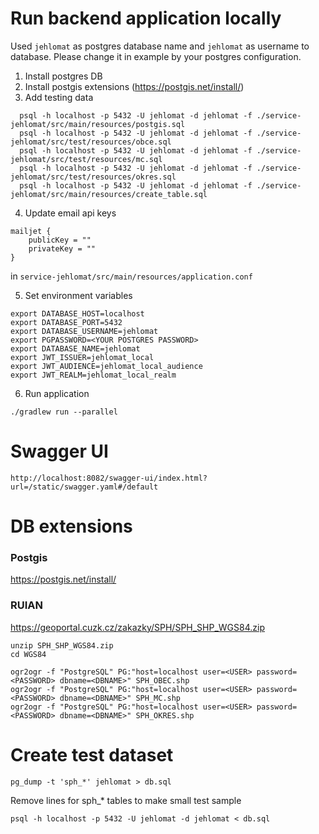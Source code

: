 # Run backend application locally

Used `jehlomat` as postgres database name and `jehlomat` as username to database. 
Please change it in example by your postgres configuration. 

1) Install postgres DB
2) Install postgis extensions (https://postgis.net/install/)
3) Add testing data

```shell
  psql -h localhost -p 5432 -U jehlomat -d jehlomat -f ./service-jehlomat/src/main/resources/postgis.sql
  psql -h localhost -p 5432 -U jehlomat -d jehlomat -f ./service-jehlomat/src/test/resources/obce.sql
  psql -h localhost -p 5432 -U jehlomat -d jehlomat -f ./service-jehlomat/src/test/resources/mc.sql
  psql -h localhost -p 5432 -U jehlomat -d jehlomat -f ./service-jehlomat/src/test/resources/okres.sql
  psql -h localhost -p 5432 -U jehlomat -d jehlomat -f ./service-jehlomat/src/main/resources/create_table.sql
```
4) Update email api keys

```
mailjet {
    publicKey = ""
    privateKey = ""
}
```

in `service-jehlomat/src/main/resources/application.conf`

5) Set environment variables
```shell
export DATABASE_HOST=localhost
export DATABASE_PORT=5432
export DATABASE_USERNAME=jehlomat
export PGPASSWORD=<YOUR POSTGRES PASSWORD>
export DATABASE_NAME=jehlomat
export JWT_ISSUER=jehlomat_local
export JWT_AUDIENCE=jehlomat_local_audience
export JWT_REALM=jehlomat_local_realm

```
6) Run application
```shell
./gradlew run --parallel
```

# Swagger UI

```
http://localhost:8082/swagger-ui/index.html?url=/static/swagger.yaml#/default
```

# DB extensions

### Postgis
https://postgis.net/install/

### RUIAN

https://geoportal.cuzk.cz/zakazky/SPH/SPH_SHP_WGS84.zip

```shell
unzip SPH_SHP_WGS84.zip
cd WGS84

ogr2ogr -f "PostgreSQL" PG:"host=localhost user=<USER> password=<PASSWORD> dbname=<DBNAME>" SPH_OBEC.shp
ogr2ogr -f "PostgreSQL" PG:"host=localhost user=<USER> password=<PASSWORD> dbname=<DBNAME>" SPH_MC.shp
ogr2ogr -f "PostgreSQL" PG:"host=localhost user=<USER> password=<PASSWORD> dbname=<DBNAME>" SPH_OKRES.shp
```

# Create test dataset

```shell
pg_dump -t 'sph_*' jehlomat > db.sql
```

Remove lines for sph_* tables to make small test sample

```shell
psql -h localhost -p 5432 -U jehlomat -d jehlomat < db.sql
```
